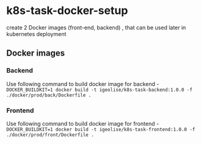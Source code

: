 # k8s-task-docker-setup
create 2 Docker images (front-end, backend) , that can be used later in kubernetes deployment

## Docker images

### Backend

Use following command to build docker image for backend  - `DOCKER_BUILDKIT=1 docker build -t igeolise/k8s-task-backend:1.0.0 -f ./docker/prod/back/Dockerfile .`

### Frontend

Use following command to build docker image for frontend  - `DOCKER_BUILDKIT=1 docker build -t igeolise/k8s-task-frontend:1.0.0 -f ./docker/prod/front/Dockerfile .`